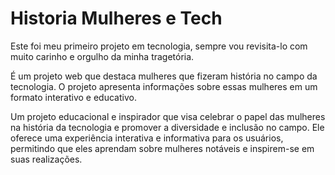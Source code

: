 # Historia Mulheres e Tech
 Este foi meu primeiro projeto em tecnologia, sempre vou revisita-lo com muito carinho e orgulho da minha tragetória.
 
 É um projeto web que destaca mulheres que fizeram história no campo da tecnologia. O projeto apresenta informações sobre essas mulheres em um formato interativo e educativo.
 
 Um projeto educacional e inspirador que visa celebrar o papel das mulheres na história da tecnologia e promover a diversidade e inclusão no campo. Ele oferece uma experiência interativa e informativa para os usuários, permitindo que eles aprendam sobre mulheres notáveis e inspirem-se em suas realizações.
